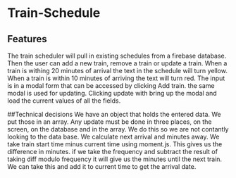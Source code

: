 # Train-Schedule
## Features
The train scheduler will pull in existing schedules from a firebase database. Then the user can add a new train, remove a train or update a train. When a train is withing 20 minutes of arrival the text in  the schedule will turn yellow. When a train is within 10 minutes of arriving the text will turn red. The input is in a modal form that can be accessed by clicking Add train. the same modal is used for updating. Clicking update with bring up the modal and load the current values of all the fields.

##Technical decisions
We have an object that holds the entered data. We put those in an array. Any update must be done in three places, on the screen, on the database and in the array. We do this so we are not contantly looking to the data base. We calculate next arrival and minutes away.
We take train start time minus current time using moment.js. This gives us the difference in minutes. if we take the frequency and subtract the result of taking diff modulo frequency it will give us the minutes until the next train. We can take this and add it to current time to get the arrival date.